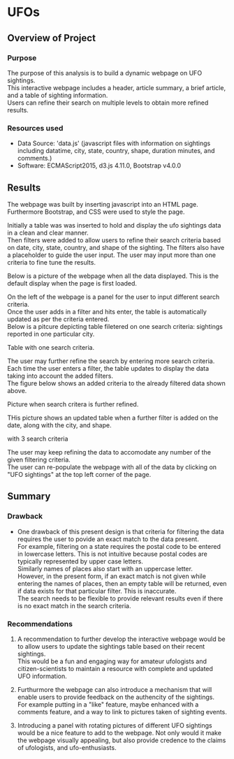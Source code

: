 # UFOs

## Overview of Project 

### Purpose

The purpose of this analysis is to build a dynamic webpage on UFO sightings.\
This interactive webpage includes a header, article summary, a brief article, and a table of sighting information.\
Users can refine their search on multiple levels to obtain more refined results. 

### Resources used
- Data Source: 'data.js' (javascript files with information on sightings including datatime, city, state, country, shape, duration minutes, and comments.) 
- Software: ECMAScript2015, d3.js 4.11.0, Bootstrap v4.0.0


## Results
The webpage was built by inserting javascript into an HTML page. Furthermore Bootstrap, and CSS were used to style the page.

Initially a table was was inserted to hold and display the ufo sightings data in a clean and clear manner.\
Then filters were added to allow users to refine their search criteria based on date, city, state, country, and shape of the sighting. The filters also have a placeholder to guide the user input. The user may input more than one criteria to fine tune the results.

Below is a picture of the webpage when all the data displayed. This is the default display when the page is first loaded.

<Add PICTURE>

On the left of the webpage is a panel for the user to input different search criteria.\
Once the user adds in a filter and hits enter, the table is automatically updated as per the criteria entered.\
Below is a pitcure depicting table filetered on one search criteria: sightings reported in one particular city.

<ADD PICTURE> Table with one search criteria.

The user may further refine the search by entering more search criteria. Each time the user enters a filter, the table updates to display the data taking into account the added filters.\
The figure below shows an added criteria to the already filtered data shown above.

<ADD PICTURE> Picture when search critera is further refined.

THis picture shows an updated table when a further filter is added on the date, along with the city, and shape.

<ADD PICTURE> with 3 search criteria

The user may keep refining the data to accomodate any number of the given filtering criteria.\
The user can re-populate the webpage with all of the data by clicking on "UFO sightings" at the top left corner of the page. 


## Summary 

### Drawback
- One drawback of this present design is that criteria for filtering the data requires the user to povide an exact match to the data present.\
For example, filtering on a state requires the postal code to be entered in lowercase letters. This is not intuitive because postal codes are typically represented by upper case letters.\
Similarly names of places also start with an uppercase letter.\
However, in the present form, if an exact match is not given while entering the names of places, then an empty table will be returned, even if data exists for that particular filter. This is inaccurate.\
The search needs to be flexible to provide relevant results even if there is no exact match in the search criteria.

### Recommendations
1) A recommendation to further develop the interactive webpage would be to allow users to update the sightings table based on their recent sightings.\
This would be a fun and engaging way for amateur ufologists and citizen-scientists to maintain a resource with complete and updated UFO information. 

2) Furthurmore the webpage can also introduce a mechanism that will enable users to provide feedback on the authencity of the sightings.\
For example putting in a "like" feature, maybe enhanced with a comments feature, and a way to link to pictures taken of sighting events.

3) Introducing a panel with rotating pictures of different UFO sightings would be a nice feature to add to the webpage. Not only would it make the webpage visually appealing, but also provide credence to the claims of ufologists, and ufo-enthusiasts.